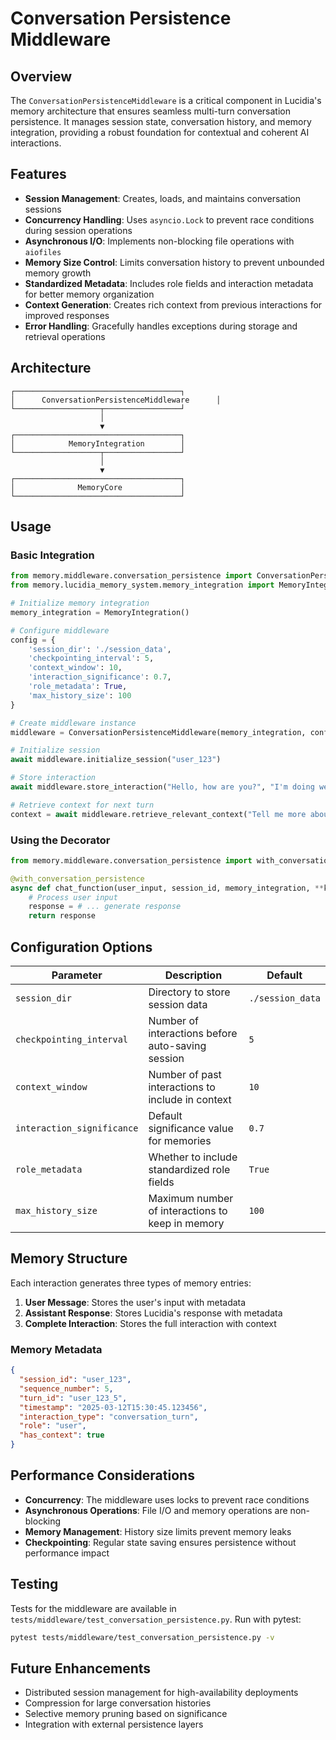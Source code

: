 # Conversation Persistence Middleware

## Overview

The `ConversationPersistenceMiddleware` is a critical component in Lucidia's memory architecture that ensures seamless multi-turn conversation persistence. It manages session state, conversation history, and memory integration, providing a robust foundation for contextual and coherent AI interactions.

## Features

- **Session Management**: Creates, loads, and maintains conversation sessions
- **Concurrency Handling**: Uses `asyncio.Lock` to prevent race conditions during session operations
- **Asynchronous I/O**: Implements non-blocking file operations with `aiofiles`
- **Memory Size Control**: Limits conversation history to prevent unbounded memory growth
- **Standardized Metadata**: Includes role fields and interaction metadata for better memory organization
- **Context Generation**: Creates rich context from previous interactions for improved responses
- **Error Handling**: Gracefully handles exceptions during storage and retrieval operations

## Architecture

```
┌─────────────────────────────────────┐
│      ConversationPersistenceMiddleware      │
└───────────────────┬─────────────────┘
                    │
                    ▼
┌─────────────────────────────────────┐
│            MemoryIntegration        │
└───────────────────┬─────────────────┘
                    │
                    ▼
┌─────────────────────────────────────┐
│              MemoryCore             │
└─────────────────────────────────────┘
```

## Usage

### Basic Integration

```python
from memory.middleware.conversation_persistence import ConversationPersistenceMiddleware
from memory.lucidia_memory_system.memory_integration import MemoryIntegration

# Initialize memory integration
memory_integration = MemoryIntegration()

# Configure middleware
config = {
    'session_dir': './session_data',
    'checkpointing_interval': 5,
    'context_window': 10,
    'interaction_significance': 0.7,
    'role_metadata': True,
    'max_history_size': 100
}

# Create middleware instance
middleware = ConversationPersistenceMiddleware(memory_integration, config)

# Initialize session
await middleware.initialize_session("user_123")

# Store interaction
await middleware.store_interaction("Hello, how are you?", "I'm doing well, thank you!")

# Retrieve context for next turn
context = await middleware.retrieve_relevant_context("Tell me more about yourself")
```

### Using the Decorator

```python
from memory.middleware.conversation_persistence import with_conversation_persistence

@with_conversation_persistence
async def chat_function(user_input, session_id, memory_integration, **kwargs):
    # Process user input
    response = # ... generate response
    return response
```

## Configuration Options

| Parameter | Description | Default |
|-----------|-------------|--------|
| `session_dir` | Directory to store session data | `./session_data` |
| `checkpointing_interval` | Number of interactions before auto-saving session | `5` |
| `context_window` | Number of past interactions to include in context | `10` |
| `interaction_significance` | Default significance value for memories | `0.7` |
| `role_metadata` | Whether to include standardized role fields | `True` |
| `max_history_size` | Maximum number of interactions to keep in memory | `100` |

## Memory Structure

Each interaction generates three types of memory entries:

1. **User Message**: Stores the user's input with metadata
2. **Assistant Response**: Stores Lucidia's response with metadata
3. **Complete Interaction**: Stores the full interaction with context

### Memory Metadata

```json
{
  "session_id": "user_123",
  "sequence_number": 5,
  "turn_id": "user_123_5",
  "timestamp": "2025-03-12T15:30:45.123456",
  "interaction_type": "conversation_turn",
  "role": "user",
  "has_context": true
}
```

## Performance Considerations

- **Concurrency**: The middleware uses locks to prevent race conditions
- **Asynchronous Operations**: File I/O and memory operations are non-blocking
- **Memory Management**: History size limits prevent memory leaks
- **Checkpointing**: Regular state saving ensures persistence without performance impact

## Testing

Tests for the middleware are available in `tests/middleware/test_conversation_persistence.py`. Run with pytest:

```bash
pytest tests/middleware/test_conversation_persistence.py -v
```

## Future Enhancements

- Distributed session management for high-availability deployments
- Compression for large conversation histories
- Selective memory pruning based on significance
- Integration with external persistence layers
